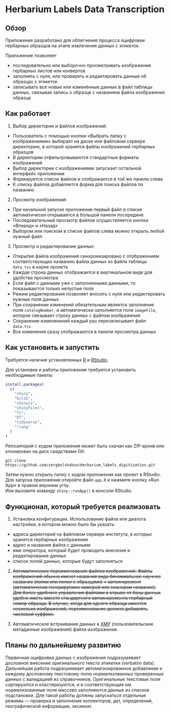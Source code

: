 # Herbarium Labels Data Transcription

## Обзор

Приложение разработано для облегчения процесса оцифровки гербарных образцов на этапе
извлечения данных с этикеток.

Приложение позволяет 
- последовательно или выборочно просматривать изображения гербарных листов или конвертов
- заполнять с нуля, или проверять и редактировать данные об образцах с этикеток
- записывать все новые или изменённые данные в файл таблицы данных, связывая запись о образце с названием файла изображения образца

## Как работает

1. Выбор директории и файлов изображений:
- Пользователь с помощью кнопки «Выбрать папку с изображениями» выбирает на диске или файловом сервере директорию, в которой хранятся файлы изображений гербарных образцов
- В директории отфильтровываются стандартные форматы изображений
- Выбор директории с изображениями запускает остальной интерфейс приложения
- Формируется список файлов и отображается в той же панели слева
- К списку файлов добавляется форма для поиска файлов по названию

2. Просмотр изображений:
- При начальной запуске приложения первый файл в списке автоматически открывается в большой панели посередине
- Последовательный просмотр файлов осуществляется кнопка «Вперед» и «Назад»
- Выбором или поиском в списке файлов слева можно открыть любой нужный файл

3. Просмотр и редактирование данных:
- Открытие файла изображения синхронизировано с отображением соответствующих названию файла данных из файла таблицы `data.tsv` в корне проекта
- Каждая строка данных отображается в вертикальном виде для удобства просмотра
- Если файл с данными уже с заполненными данными, то показываются только непустые поля
- Режим редактирования позволяет вносить с нуля или редактировать нужные поля данных
- При сохранении изменений обязательным является заполнение поля `catalogNumber`, и автоматически заполняется поле `imageFile`, которое связывает строку данных с файлом изображения
- Сохранение измененений каждый раз перезаписывает файл `data.tsv`
- Все изменения сразу отображаются в панели просмотра данных

## Как установить и запустить

Требуется наличие установленных [R](https://cran.r-project.org/) и [RStudio](https://posit.co/download/rstudio-desktop/).

Для установки и работы приложения требуется установить необходимые пакеты:
```r
install.packages(
  c(
    "shiny",
    "bslib",
    "shinyjs",
    "shinyFiles",
    "fs",
    "DT",
    "tidyverse",
    "rlang"
  )
)
```

Репозиторий с кодом приложения может быть скачан как ZIP-архив или клонирован на диск средствами Git:
```
git clone https://github.com/sergbolshakov/Herbarium_labels_digitization.git
```

Затем нужно открыть папку с кодом приложения как проект в RStudio.  
Для запуска приложения откройте файл `app.R` и нажмите кнопку «Run App» в правом верхнем углу.  
Или вызовите команду `shiny::runApp()` в консоли RStudio.

## Функционал, который требуется реализовать

1. Установка конфигурации. Использование файла или диалога настройки, в котором можно было бы указать:
- адреса директорий на файловом сервере института, в которых хранятся гербарные изображения
- адрес и название файла с данными
- имя оператора, который будет проводить внесение и редактирование данных
- список полей данных, которые будут заполняться

2. ~~Автоматическое переименование файлов изображений. Файлы изображений обычно имеют названия вида биномиальное научное название (папки или полки с образцами) + автоинкремент (автоматически генерируемое камерой или сканером название). Для более удобного управления файлами в отрыве от базы данных удобно иметь вместо стандартного автоинкремента гербарный номер образца. В случае, когда для одного образца имеется несколько изображений, переименование должно добавлять числовой суффикс.~~

3. Автоматическое встраивание данных в [XMP](https://en.wikipedia.org/wiki/Extensible_Metadata_Platform) (пользовательские метаданные изображения) файла изображения.

## Планы по дальнейшему развитию

Первичная оцифровка данных с изображения подразумевает дословное внесение оригинального текста этикетки (verbatim data). Дальнейшая работа подразумевает автоматизированное добавление к каждому дословному текстовому полю нормализованных проверенных данных с валидацией из справочников. Оригинальные текстовые поля сортируются и кластеризуются, и в соответствующие им нормализованные поля массово заполняются данные из списков подстановки. Для такой работы должны запускаться отдельные режимы — проверка и заполнение коллекторов, дат, определений, географической информации, эксиккат.